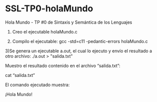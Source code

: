 # SSL-TP0-holaMundo
Hola Mundo - TP #0 de Sintaxis y Semántica de los Lenguajes

1) Creo el ejecutable holaMundo.c

2) Compilo el ejecutable:
gcc -std=c11 -pedantic-errors holaMundo.c

3)Se genera un ejecutable a.out, el cual lo ejecuto y envío el resultado a otro archivo:
./a.out > "salida.txt"

Muestro el resultado contenido en el archivo “salida.txt”:

cat “salida.txt”

El comando ejecutado muestra:

¡Hola Mundo!

